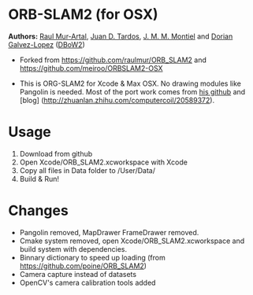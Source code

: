 # ORB-SLAM2 (for OSX)
**Authors:** [Raul Mur-Artal](http://webdiis.unizar.es/~raulmur/), [Juan D. Tardos](http://webdiis.unizar.es/~jdtardos/), [J. M. M. Montiel](http://webdiis.unizar.es/~josemari/) and [Dorian Galvez-Lopez](http://doriangalvez.com/) ([DBoW2](https://github.com/dorian3d/DBoW2))

* Forked from https://github.com/raulmur/ORB_SLAM2 and https://github.com/meiroo/ORBSLAM2-OSX

* This is ORG-SLAM2 for Xcode & Max OSX. No drawing modules like Pangolin is needed.
Most of the port work comes from [his github](https://github.com/meiroo/ORBSLAM2-OSX) and [blog] (http://zhuanlan.zhihu.com/computercoil/20589372).

# Usage
1. Download from github
2. Open Xcode/ORB_SLAM2.xcworkspace with Xcode
3. Copy all files in Data folder to /User/Data/
4. Build & Run!

# Changes
* Pangolin removed, MapDrawer FrameDrawer removed.
* Cmake system removed, open Xcode/ORB_SLAM2.xcworkspace and build system with dependencies.
* Binnary dictionary to speed up loading (from https://github.com/poine/ORB_SLAM2)
* Camera capture instead of datasets
* OpenCV's camera calibration tools added 
